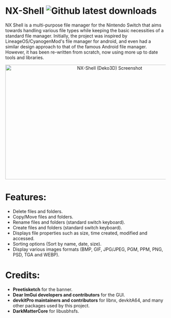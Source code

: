 # NX-Shell ![Github latest downloads](https://img.shields.io/github/downloads/joel16/NX-Shell/total.svg)

NX Shell is a multi-purpose file manager for the Nintendo Switch that aims towards handling various file types while keeping the basic necessities of a standard file manager. Initially, the project was inspired by LineageOS/CyanogenMod's file manager for android, and even had a similar design approach to that of the famous Android file manager. However, it has been re-written from scratch, now using more up to date tools and libraries.

<p align="center">
  <img src="https://i.imgur.com/FfkFEkA.jpg" alt="NX-Shell (Deko3D) Screenshot" width="640" height="360"/>
</p>

# Features:

- Delete files and folders.
- Copy/Move files and folders.
- Rename files and folders (standard switch keyboard).
- Create files and folders (standard switch keyboard).
- Displays file  properties such as size, time created, modified and accessed.
- Sorting options (Sort by name, date, size).
- Display various images formats (BMP, GIF, JPG/JPEG, PGM, PPM, PNG, PSD, TGA and WEBP).

# Credits:

- **Preetisketch** for the banner.
- **Dear ImGui developers and contributors** for the GUI.
- **devkitPro maintainers and contributors** for libnx, devkitA64, and many other packages used by this project.
- **DarkMatterCore** for libusbhsfs.
